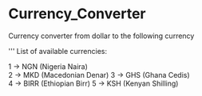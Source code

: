 # Currency_Converter

Currency converter from dollar to the following currency

''' List of available currencies: 

1 -> NGN (Nigeria Naira)  
2 -> MKD (Macedonian Denar) 
3 -> GHS (Ghana Cedis)  
4 -> BIRR (Ethiopian Birr) 
5 -> KSH (Kenyan Shilling)
